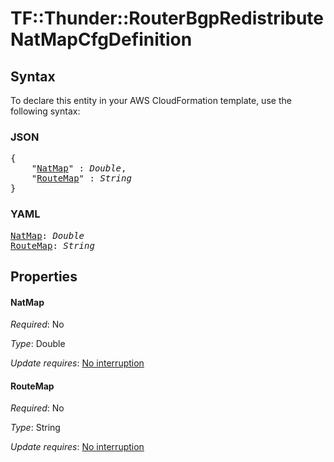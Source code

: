 # TF::Thunder::RouterBgpRedistribute NatMapCfgDefinition

## Syntax

To declare this entity in your AWS CloudFormation template, use the following syntax:

### JSON

<pre>
{
    "<a href="#natmap" title="NatMap">NatMap</a>" : <i>Double</i>,
    "<a href="#routemap" title="RouteMap">RouteMap</a>" : <i>String</i>
}
</pre>

### YAML

<pre>
<a href="#natmap" title="NatMap">NatMap</a>: <i>Double</i>
<a href="#routemap" title="RouteMap">RouteMap</a>: <i>String</i>
</pre>

## Properties

#### NatMap

_Required_: No

_Type_: Double

_Update requires_: [No interruption](https://docs.aws.amazon.com/AWSCloudFormation/latest/UserGuide/using-cfn-updating-stacks-update-behaviors.html#update-no-interrupt)

#### RouteMap

_Required_: No

_Type_: String

_Update requires_: [No interruption](https://docs.aws.amazon.com/AWSCloudFormation/latest/UserGuide/using-cfn-updating-stacks-update-behaviors.html#update-no-interrupt)


